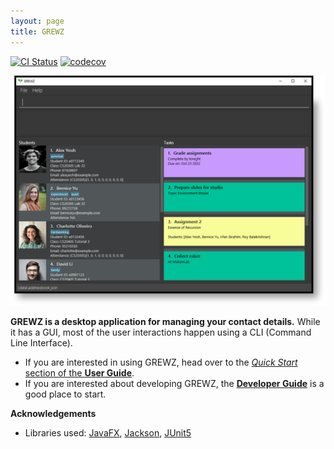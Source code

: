 ```yaml
---
layout: page
title: GREWZ
---
```


[![CI Status](https://github.com/AY2223S1-CS2103T-W12-4/tp/workflows/Java%20CI/badge.svg)](https://github.com/AY2223S1-CS2103T-W12-4/tp/actions)
[![codecov](https://codecov.io/gh/AY2223S1-CS2103T-W12-4/tp/branch/master/graph/badge.svg?token=UFZ3FQBSRS)](https://codecov.io/gh/AY2223S1-CS2103T-W12-4/tp)


![Ui](images/Ui.png)

**GREWZ is a desktop application for managing your contact details.** While it has a GUI, most of the user interactions happen using a CLI (Command Line Interface).

* If you are interested in using GREWZ, head over to the [_Quick Start_ section of the **User Guide**](https://ay2223s1-cs2103t-w12-4.github.io/tp/UserGuide.html#quick-start).
* If you are interested about developing GREWZ, the [**Developer Guide**](https://ay2223s1-cs2103t-w12-4.github.io/tp/DeveloperGuide.html) is a good place to start.


**Acknowledgements**

* Libraries used: [JavaFX](https://openjfx.io/), [Jackson](https://github.com/FasterXML/jackson), [JUnit5](https://github.com/junit-team/junit5)
